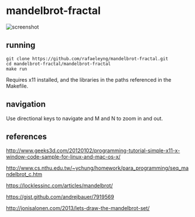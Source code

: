 # mandelbrot-fractal

![screenshot](https://user-images.githubusercontent.com/4842605/42189199-97f54f42-7e2d-11e8-8e78-fae66fa61b4b.png)

## running

```
git clone https://github.com/rafaeleyng/mandelbrot-fractal.git
cd mandelbrot-fractal/mandelbrot-fractal
make run
```

Requires x11 installed, and the libraries in the paths referenced in the Makefile.

## navigation

Use directional keys to navigate and M and N to zoom in and out.

## references

http://www.geeks3d.com/20120102/programming-tutorial-simple-x11-x-window-code-sample-for-linux-and-mac-os-x/

http://www.cs.nthu.edu.tw/~ychung/homework/para_programming/seq_mandelbrot_c.htm

https://locklessinc.com/articles/mandelbrot/

https://gist.github.com/andrejbauer/7919569

http://jonisalonen.com/2013/lets-draw-the-mandelbrot-set/
